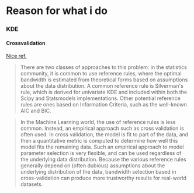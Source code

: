# Reason for what i do
### KDE

#### Crossvalidation 
[Nice ref.](https://jakevdp.github.io/blog/2013/12/01/kernel-density-estimation/) 

>There are two classes of approaches to this problem: in the statistics community, it is common to use reference rules, where the optimal bandwidth is estimated from theoretical forms based on assumptions about the data distribution. A common reference rule is Silverman's rule, which is derived for univariate KDE and included within both the Scipy and Statsmodels implementations. Other potential reference rules are ones based on Information Criteria, such as the well-known AIC and BIC.

>In the Machine Learning world, the use of reference rules is less common. Instead, an empirical approach such as cross validation is often used. In cross validation, the model is fit to part of the data, and then a quantitative metric is computed to determine how well this model fits the remaining data. Such an empirical approach to model parameter selection is very flexible, and can be used regardless of the underlying data distribution.
>Because the various reference rules generally depend on (often dubious) assumptions about the underlying distribution of the data, bandwidth selection based in cross-validation can produce more trustworthy results for real-world datasets.

